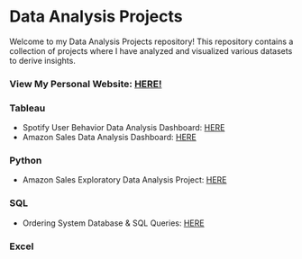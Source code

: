 # Data Analysis Projects
Welcome to my Data Analysis Projects repository! 
This repository contains a collection of projects where I have analyzed and visualized various datasets to derive insights.

### View My Personal Website: [HERE!](http://www.yannes8.wordpress.com)

### Tableau  
- Spotify User Behavior Data Analysis Dashboard: [HERE](https://public.tableau.com/views/SpotifyUserBahaviour/Dashboard1?:language=en-GB&:display_count=n&:origin=viz_share_link)
- Amazon Sales Data Analysis Dashboard: [HERE](https://public.tableau.com/views/AmazonSales_17037846440290/Dashboard1?:language=en-GB&:display_count=n&:origin=viz_share_link)
### Python  
- Amazon Sales Exploratory Data Analysis Project: [HERE](https://github.com/yanneskly/Data-Analysis-Projects/blob/4d583cc4e407cb975f045e57032800bc69ce0015/Python-AmazonSalesEDA%26Cleaning.ipynb.ipynb)  
### SQL
- Ordering System Database & SQL Queries: [HERE](https://github.com/yanneskly/Data-Analysis-Projects/blob/3503eb71d6b9b6b33cf6bf3c6957bf12be4641c7/SQL-Database%26Queries.ipynb)
### Excel


